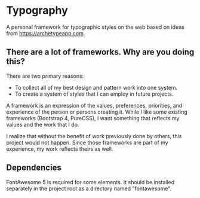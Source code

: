 # Typography
A personal framework for typographic styles on the web based on ideas from https://archetypeapp.com.

## There are a lot of frameworks. Why are you doing this?

There are two primary reasons:

* To collect all of my best design and pattern work into one system.
* To create a system of styles that I can employ in future projects.

A framework is an expression of the values, preferences, priorities, and experience of the person or persons creating it. While I like some existing frameworks (Bootstrap 4, PureCSS), I want something that reflects my values and the work that I do.

I realize that without the benefit of work previously done by others, this project would not happen. Since those frameworks are part of my experience, my work reflects theirs as well.

## Dependencies
FontAwesome 5 is required for some elements. It should be installed separately in the project root as a directory named "fontawesome".